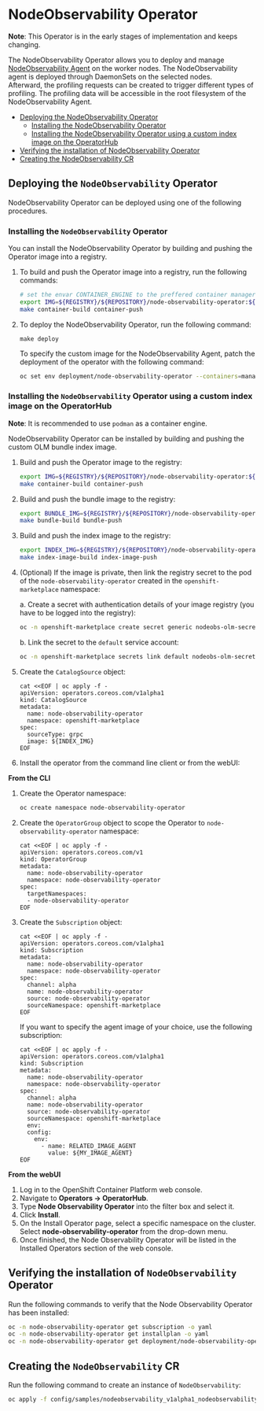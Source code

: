 # NodeObservability Operator

**Note**: This Operator is in the early stages of implementation and keeps changing.

The NodeObservability Operator allows you to deploy and manage [NodeObservability Agent](https://github.com/openshift/node-observability-agent) on the worker nodes. The NodeObservability agent is deployed through DaemonSets on the selected nodes.     
Afterward, the profiling requests can be created to trigger different types of profiling. The profiling data will be accessible in the root filesystem of the NodeObservability Agent.

- [Deploying the  NodeObservability Operator](#deploying-the-nodeobservability-operator)
    - [Installing the NodeObservability Operator](#installing-the-nodeobservability-operator)
    - [Installing the NodeObservability Operator using a custom index image on the OperatorHub](#installing-the-nodeobservability-operator-using-a-custom-index-image-on-the-operatorhub)
- [Verifying the installation of NodeObservability Operator](#verifying-the-installation-of-nodeobservability-operator)
- [Creating the NodeObservability CR](#creating-the-nodeobservability-cr)

## Deploying the `NodeObservability` Operator

NodeObservability Operator can be deployed using one of the following procedures.

### Installing the `NodeObservability` Operator

You can install the NodeObservability Operator by building and pushing the Operator image into a registry.

1. To build and push the Operator image into a registry, run the following commands:
   ```sh
   # set the envar CONTAINER_ENGINE to the preffered container manager tool (default is podman)
   export IMG=${REGISTRY}/${REPOSITORY}/node-observability-operator:${VERSION}
   make container-build container-push
   ```
2. To deploy the NodeObservability Operator, run the following command:
    ```
    make deploy
    ```
   To specify the custom image for the NodeObservability Agent, patch the deployment of the operator with the following command:
    ```sh
    oc set env deployment/node-observability-operator --containers=manager RELATED_IMAGE_AGENT=${MY_IMAGE_AGENT} -n node-observability-operator
    ```

### Installing the `NodeObservability` Operator using a custom index image on the OperatorHub
**Note**: It is recommended to use `podman` as a container engine.

NodeObservability Operator can be installed by building and pushing the custom OLM bundle index image.

1. Build and push the Operator image to the registry:
    ```sh
    export IMG=${REGISTRY}/${REPOSITORY}/node-observability-operator:${VERSION}
    make container-build container-push
    ```

2. Build and push the bundle image to the registry:
    ```sh
    export BUNDLE_IMG=${REGISTRY}/${REPOSITORY}/node-observability-operator-bundle:${VERSION}
    make bundle-build bundle-push
    ```

3. Build and push the index image to the registry:
   ```sh
   export INDEX_IMG=${REGISTRY}/${REPOSITORY}/node-observability-operator-bundle-index:${VERSION}
   make index-image-build index-image-push
   ```

4. (Optional) If the image is private, then link the registry secret to the pod of the `node-observability-operator` created in the `openshift-marketplace` namespace:

    a. Create a secret with authentication details of your image registry (you have to be logged into the registry):
    ```sh
    oc -n openshift-marketplace create secret generic nodeobs-olm-secret --type=kubernetes.io/dockercfg --from-file=.dockercfg=${XDG_RUNTIME_DIR}/containers/auth.json
    ```
    b. Link the secret to the `default` service account:
    ```sh
    oc -n openshift-marketplace secrets link default nodeobs-olm-secret --for=pull
    ````

5. Create the `CatalogSource` object:
   ```
   cat <<EOF | oc apply -f -
   apiVersion: operators.coreos.com/v1alpha1
   kind: CatalogSource
   metadata:
     name: node-observability-operator
     namespace: openshift-marketplace
   spec:
     sourceType: grpc
     image: ${INDEX_IMG}
   EOF
   ```


6. Install the operator from the command line client or from the webUI:

**From the CLI**
1. Create the Operator namespace:
    ```sh
    oc create namespace node-observability-operator
    ```

2. Create the `OperatorGroup` object to scope the Operator to `node-observability-operator` namespace:
    ```
    cat <<EOF | oc apply -f -
    apiVersion: operators.coreos.com/v1
    kind: OperatorGroup
    metadata:
      name: node-observability-operator
      namespace: node-observability-operator
    spec:
      targetNamespaces:
      - node-observability-operator
    EOF
    ```

3. Create the `Subscription` object:
    ```
    cat <<EOF | oc apply -f -
    apiVersion: operators.coreos.com/v1alpha1
    kind: Subscription
    metadata:
      name: node-observability-operator
      namespace: node-observability-operator
    spec:
      channel: alpha
      name: node-observability-operator
      source: node-observability-operator
      sourceNamespace: openshift-marketplace
    EOF
    ```
    If you want to specify the agent image of your choice, use the following subscription:
    ```
    cat <<EOF | oc apply -f -
    apiVersion: operators.coreos.com/v1alpha1
    kind: Subscription
    metadata:
      name: node-observability-operator
      namespace: node-observability-operator
    spec:
      channel: alpha
      name: node-observability-operator
      source: node-observability-operator
      sourceNamespace: openshift-marketplace
      env:
      config:
        env:
          - name: RELATED_IMAGE_AGENT
            value: ${MY_IMAGE_AGENT}
    EOF
    ```

**From the webUI**
1. Log in to the OpenShift Container Platform web console.
2. Navigate to **Operators → OperatorHub**.
3. Type **Node Observability Operator** into the filter box and select it.
4. Click **Install**.
5. On the Install Operator page, select a specific namespace on the cluster. Select **node-observability-operator** from the drop-down menu.
6. Once finished, the Node Observability Operator will be listed in the Installed Operators section of the web console.

## Verifying the installation of `NodeObservability` Operator

Run the following commands to verify that the Node Observability Operator has been installed:
```sh
oc -n node-observability-operator get subscription -o yaml
oc -n node-observability-operator get installplan -o yaml
oc -n node-observability-operator get deployment/node-observability-operator
```

## Creating the `NodeObservability` CR

Run the following command to create an instance of `NodeObservability`:
```sh
oc apply -f config/samples/nodeobservability_v1alpha1_nodeobservability-all.yaml
```
